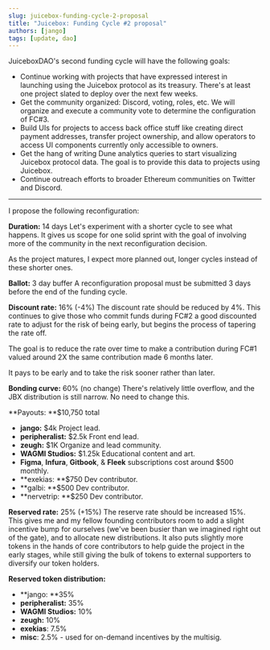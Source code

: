 ```yaml
---
slug: juicebox-funding-cycle-2-proposal
title: "Juicebox: Funding Cycle #2 proposal"
authors: [jango]
tags: [update, dao]
---
```


JuiceboxDAO's second funding cycle will have the following goals:

- Continue working with projects that have expressed interest in launching using the Juicebox protocol as its treasury. There's at least one project slated to deploy over the next few weeks.
- Get the community organized: Discord, voting, roles, etc. We will organize and execute a community vote to determine the configuration of FC#3.
- Build UIs for projects to access back office stuff like creating direct payment addresses, transfer project ownership, and allow operators to access UI components currently only accessible to owners.
- Get the hang of writing Dune analytics queries to start visualizing Juicebox protocol data. The goal is to provide this data to projects using Juicebox.
- Continue outreach efforts to broader Ethereum communities on Twitter and Discord.

---

I propose the following reconfiguration:

**Duration:** 14 days
Let's experiment with a shorter cycle to see what happens. It gives us scope for one solid sprint with the goal of involving more of the community in the next reconfiguration decision. 

As the project matures, I expect more planned out, longer cycles instead of these shorter ones.

**Ballot:** 3 day buffer
A reconfiguration proposal must be submitted 3 days before the end of the funding cycle.

**Discount rate:** 16% (-4%)
The discount rate should be reduced by 4%. This continues to give those who commit funds during FC#2 a good discounted rate to adjust for the risk of being early, but begins the process of tapering the rate off.

The goal is to reduce the rate over time to make a contribution during FC#1 valued around 2X the same contribution made 6 months later. 

It pays to be early and to take the risk sooner rather than later.

**Bonding curve:** 60% (no change)
There's relatively little overflow, and the JBX distribution is still narrow. No need to change this.

**Payouts: **$10,750 total

- **jango:** $4k
Project lead.
- **peripheralist:** $2.5k
Front end lead.
- **zeugh:** $1K
Organize and lead community.
- **WAGMI Studios:** $1.25k 
Educational content and art.
- **Figma**, **Infura**, **Gitbook**, & **Fleek** subscriptions cost around $500 monthly.
- **exekias: **$750
Dev contributor.
- **galbi: **$500
Dev contributor.
- **nervetrip: **$250
Dev contributor.

**Reserved rate:** 25% (+15%)
The reserve rate should be increased 15%. This gives me and my fellow founding contributors room to add a slight incentive bump for ourselves (we've been busier than we imagined right out of the gate), and to allocate new distributions. It also puts slightly more tokens in the hands of core contributors to help guide the project in the early stages, while still giving the bulk of tokens to external supporters to diversify our token holders.

**Reserved token distribution:**

- **jango: **35%
- **peripheralist:** 35%
- **WAGMI Studios:** 10%
- **zeugh:** 10%
- **exekias**: 7.5%
- **misc**: 2.5% - used for on-demand incentives by the multisig.
